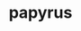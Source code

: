 ---
title: "papyrus"
layout: cache
categories: [package, develop-2023-08-27]
meta: {"versions": ["1.0.2"], "compilers": ["gcc@=11.1.0", "oneapi@=2023.2.0"], "oss": ["ubuntu20.04"], "platforms": ["linux"], "targets": ["ppc64le", "x86_64", "x86_64_v3"], "stacks": ["e4s", "e4s-oneapi", "e4s-power", "root"], "num_specs": 3, "num_specs_by_stack": {"e4s-power": 1, "root": 3, "e4s-oneapi": 1, "e4s": 1}}
spec_details: [{"hash": "rfc2m33j3za33gjnfmpv26sr7lear2zm", "compiler": "gcc@=11.1.0", "versions": ["1.0.2"], "os": "ubuntu20.04", "platform": "linux", "target": "ppc64le", "variants": ["build_system=cmake", "build_type=Release", "generator=make", "~ipo"], "stacks": ["e4s-power", "root"], "size": "-", "tarball": "https://binaries.spack.io/develop-2023-08-27/build_cache/linux-ubuntu20.04-ppc64le/gcc-11.1.0/papyrus-1.0.2/linux-ubuntu20.04-ppc64le-gcc-11.1.0-papyrus-1.0.2-rfc2m33j3za33gjnfmpv26sr7lear2zm.spack"}, {"hash": "kaicp42dnri7ntdb6s7zlmhdhsnu5t6q", "compiler": "oneapi@=2023.2.0", "versions": ["1.0.2"], "os": "ubuntu20.04", "platform": "linux", "target": "x86_64", "variants": ["build_system=cmake", "build_type=Release", "generator=make", "~ipo"], "stacks": ["root", "e4s-oneapi"], "size": "-", "tarball": "https://binaries.spack.io/develop-2023-08-27/build_cache/linux-ubuntu20.04-x86_64/oneapi-2023.2.0/papyrus-1.0.2/linux-ubuntu20.04-x86_64-oneapi-2023.2.0-papyrus-1.0.2-kaicp42dnri7ntdb6s7zlmhdhsnu5t6q.spack"}, {"hash": "25wmxo4dml75utnxu2km4pxxhqbwx47x", "compiler": "gcc@=11.1.0", "versions": ["1.0.2"], "os": "ubuntu20.04", "platform": "linux", "target": "x86_64_v3", "variants": ["build_system=cmake", "build_type=Release", "generator=make", "~ipo"], "stacks": ["e4s", "root"], "size": "-", "tarball": "https://binaries.spack.io/develop-2023-08-27/build_cache/linux-ubuntu20.04-x86_64_v3/gcc-11.1.0/papyrus-1.0.2/linux-ubuntu20.04-x86_64_v3-gcc-11.1.0-papyrus-1.0.2-25wmxo4dml75utnxu2km4pxxhqbwx47x.spack"}]
---